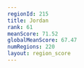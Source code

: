 ```yaml
---
regionId: 215
title: Jordan
rank: 61
meanScore: 71.52
globalMeanScore: 67.47
numRegions: 220
layout: region_score
---
```


